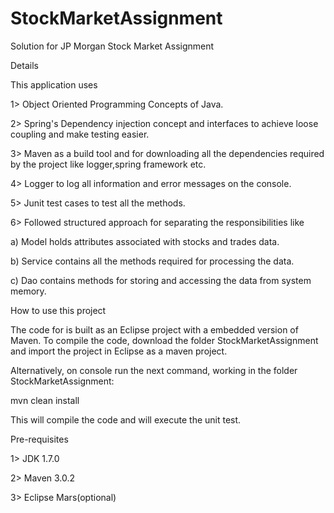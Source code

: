 # StockMarketAssignment
Solution for JP Morgan Stock Market Assignment

Details

This application uses

1> Object Oriented Programming Concepts of Java.

2> Spring's Dependency injection concept and interfaces to achieve loose coupling and make testing easier.

3> Maven as a build tool and for downloading all the dependencies required by the project like logger,spring framework etc.

4> Logger to log all information and error messages on the console.

5> Junit test cases to test all the methods.

6> Followed structured approach for separating the responsibilities like

   a) Model holds attributes associated with stocks and trades data.
   
   b) Service contains all the methods required for processing the data.
   
   c) Dao contains methods for storing and accessing the data from system memory.
   

How to use this project

The code for is built as an Eclipse project with a embedded version of Maven. To compile the code, download the folder StockMarketAssignment and 
import the project in Eclipse as a maven project. 

Alternatively, on console run the next command, working in the folder StockMarketAssignment:

 mvn clean install
 
This will compile the code and will execute the unit test.

Pre-requisites

1> JDK 1.7.0

2> Maven 3.0.2

3> Eclipse Mars(optional)

